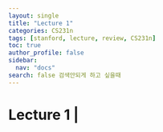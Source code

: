 ```yaml
---
layout: single
title: "Lecture 1"
categories: CS231n
tags: [stanford, lecture, review, CS231n]
toc: true
author_profile: false
sidebar:
  nav: "docs"
search: false 검색안되게 하고 싶을때
---
```

# Lecture 1 | 
